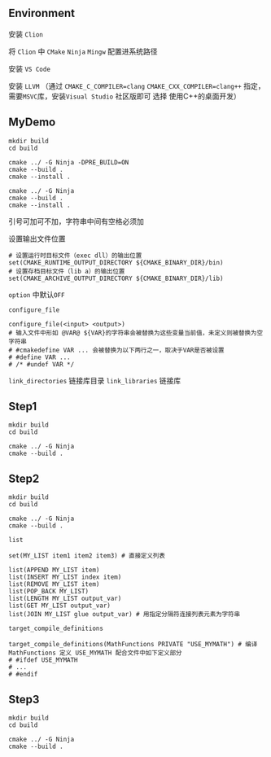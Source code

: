 ## Environment

安装 `Clion`

将 `Clion` 中 `CMake` `Ninja` `Mingw` 配置进系统路径

安装 `VS Code`

安装 `LLVM` （通过 `CMAKE_C_COMPILER=clang`  `CMAKE_CXX_COMPILER=clang++` 指定，需要`MSVC`库，安装`Visual Studio` 社区版即可 选择 使用C++的桌面开发）

## MyDemo

```shell
mkdir build
cd build

cmake ../ -G Ninja -DPRE_BUILD=ON
cmake --build .
cmake --install .

cmake ../ -G Ninja
cmake --build .
cmake --install .
```

引号可加可不加，字符串中间有空格必须加

设置输出文件位置

```shell
# 设置运行时目标文件（exec dll）的输出位置
set(CMAKE_RUNTIME_OUTPUT_DIRECTORY ${CMAKE_BINARY_DIR}/bin)
# 设置存档目标文件（lib a）的输出位置
set(CMAKE_ARCHIVE_OUTPUT_DIRECTORY ${CMAKE_BINARY_DIR}/lib)
```

`option` 中默认`OFF`

`configure_file`

```shell
configure_file(<input> <output>)
# 输入文件中形如 @VAR@ ${VAR}的字符串会被替换为这些变量当前值，未定义则被替换为空字符串
# #cmakedefine VAR ... 会被替换为以下两行之一，取决于VAR是否被设置
# #define VAR ...
# /* #undef VAR */
```

`link_directories` 链接库目录 `link_libraries` 链接库

## Step1

```shell
mkdir build
cd build

cmake ../ -G Ninja
cmake --build .
```

## Step2

```shell
mkdir build
cd build

cmake ../ -G Ninja
cmake --build .
```

`list`

```shell
set(MY_LIST item1 item2 item3) # 直接定义列表

list(APPEND MY_LIST item)
list(INSERT MY_LIST index item)
list(REMOVE MY_LIST item)
list(POP_BACK MY_LIST)
list(LENGTH MY_LIST output_var)
list(GET MY_LIST output_var)
list(JOIN MY_LIST glue output_var) # 用指定分隔符连接列表元素为字符串
```

`target_compile_definitions`

```shell
target_compile_definitions(MathFunctions PRIVATE "USE_MYMATH") # 编译 MathFunctions 定义 USE_MYMATH 配合文件中如下定义部分
# #ifdef USE_MYMATH
# ...
# #endif
```

## Step3

```shell
mkdir build
cd build

cmake ../ -G Ninja
cmake --build .
```







